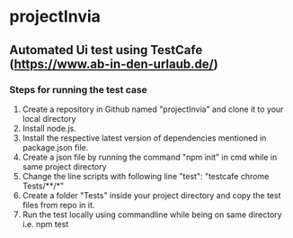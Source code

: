 # projectInvia
## Automated Ui test using TestCafe (https://www.ab-in-den-urlaub.de/)
 
### Steps for running the test case 
1. Create a repository in Github named "projectInvia" and clone it to your local directory
2. Install node.js.
3. Install the respective latest version of dependencies mentioned in package.json file.
4. Create a json file by running the command "npm init" in cmd while in same project directory
5. Change the line scripts with following line "test": "testcafe chrome Tests/**/*" 
6. Create a folder "Tests" inside your project directory and copy the test files from repo in it.
7. Run the test locally using commandline while being on same directory i.e. npm test

